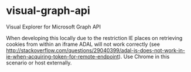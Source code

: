 # visual-graph-api
Visual Explorer for Microsoft Graph API

When developing this locally due to the restriction IE places on retrieving cookies from within an iframe ADAL will not work correctly (see http://stackoverflow.com/questions/29040399/adal-js-does-not-work-in-ie-when-acquiring-token-for-remote-endpoint). Use Chrome in this scenario or host externally.
